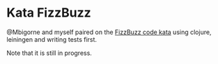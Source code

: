Kata FizzBuzz
=============

@Mbigorne and myself paired on the [FizzBuzz code kata](http://www.codingdojo.org/cgi-bin/wiki.pl?KataFizzBuzz) using clojure, leiningen and writing tests first.

Note that it is still in progress.

